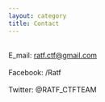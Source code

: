 ```yaml
---
layout: category
title: Contact
---
```


<br>E_mail: ratf.ctf@gmail.com</br>
<br>Facebook: /Ratf</br>
<br>Twitter: @RATF_CTFTEAM</br>
